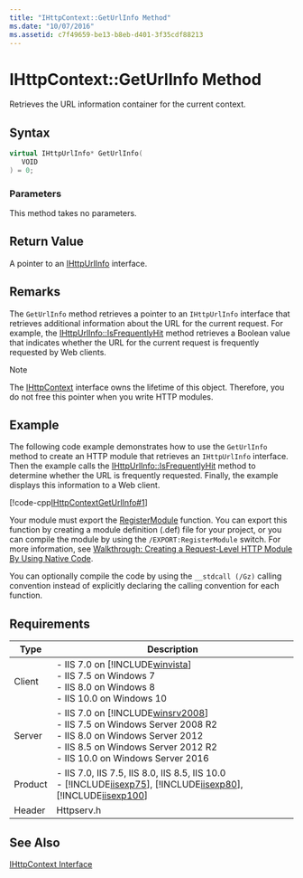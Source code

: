 ```yaml
---
title: "IHttpContext::GetUrlInfo Method"
ms.date: "10/07/2016"
ms.assetid: c7f49659-be13-b8eb-d401-3f35cdf88213
---
```

# IHttpContext::GetUrlInfo Method
Retrieves the URL information container for the current context.  
  
## Syntax  
  
```cpp  
virtual IHttpUrlInfo* GetUrlInfo(  
   VOID  
) = 0;  
```  
  
### Parameters  
 This method takes no parameters.  
  
## Return Value  
 A pointer to an [IHttpUrlInfo](../../web-development-reference/native-code-api-reference/ihttpurlinfo-interface.md) interface.  
  
## Remarks  
 The `GetUrlInfo` method retrieves a pointer to an `IHttpUrlInfo` interface that retrieves additional information about the URL for the current request. For example, the [IHttpUrlInfo::IsFrequentlyHit](../../web-development-reference/native-code-api-reference/ihttpurlinfo-isfrequentlyhit-method.md) method retrieves a Boolean value that indicates whether the URL for the current request is frequently requested by Web clients.  
  
> [!NOTE]
>  The [IHttpContext](../../web-development-reference/native-code-api-reference/ihttpcontext-interface.md) interface owns the lifetime of this object. Therefore, you do not free this pointer when you write HTTP modules.  
  
## Example  
 The following code example demonstrates how to use the `GetUrlInfo` method to create an HTTP module that retrieves an `IHttpUrlInfo` interface. Then the example calls the [IHttpUrlInfo::IsFrequentlyHit](../../web-development-reference/native-code-api-reference/ihttpurlinfo-isfrequentlyhit-method.md) method to determine whether the URL is frequently requested. Finally, the example displays this information to a Web client.  
  
 [!code-cpp[IHttpContextGetUrlInfo#1](~/samples/snippets/cpp/VS_Snippets_IIS/IIS7/IHttpContextGetUrlInfo/cpp/IHttpContextGetUrlInfo.cpp#1)]  
  
 Your module must export the [RegisterModule](../../web-development-reference/native-code-api-reference/pfn-registermodule-function.md) function. You can export this function by creating a module definition (.def) file for your project, or you can compile the module by using the `/EXPORT:RegisterModule` switch. For more information, see [Walkthrough: Creating a Request-Level HTTP Module By Using Native Code](../../web-development-reference/native-code-development-overview/walkthrough-creating-a-request-level-http-module-by-using-native-code.md).  
  
 You can optionally compile the code by using the `__stdcall (/Gz)` calling convention instead of explicitly declaring the calling convention for each function.  
  
## Requirements  
  
|Type|Description|  
|----------|-----------------|  
|Client|-   IIS 7.0 on [!INCLUDE[winvista](../../wmi-provider/includes/winvista-md.md)]<br />-   IIS 7.5 on Windows 7<br />-   IIS 8.0 on Windows 8<br />-   IIS 10.0 on Windows 10|  
|Server|-   IIS 7.0 on [!INCLUDE[winsrv2008](../../wmi-provider/includes/winsrv2008-md.md)]<br />-   IIS 7.5 on Windows Server 2008 R2<br />-   IIS 8.0 on Windows Server 2012<br />-   IIS 8.5 on Windows Server 2012 R2<br />-   IIS 10.0 on Windows Server 2016|  
|Product|-   IIS 7.0, IIS 7.5, IIS 8.0, IIS 8.5, IIS 10.0<br />-   [!INCLUDE[iisexp75](../../web-development-reference/native-code-api-reference/includes/iisexp75-md.md)], [!INCLUDE[iisexp80](../../web-development-reference/native-code-api-reference/includes/iisexp80-md.md)], [!INCLUDE[iisexp100](../../web-development-reference/native-code-api-reference/includes/iisexp100-md.md)]|  
|Header|Httpserv.h|  
  
## See Also  
 [IHttpContext Interface](../../web-development-reference/native-code-api-reference/ihttpcontext-interface.md)